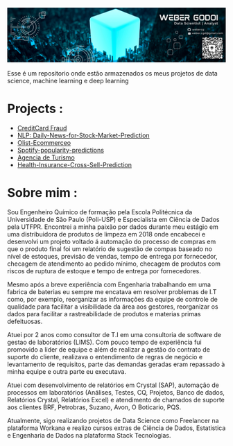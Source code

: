 
![](image/WeberLogo.png)

Esse é um repositorio onde estão armazenados os meus projetos de data science, machine learning e deep learning

# Projects :

 - [CreditCard Fraud](https://github.com/webercg/Data-Science-Projects/tree/main/CreditCard%20Fraud)
 - [NLP: Daily-News-for-Stock-Market-Prediction](https://github.com/webercg/NLP---Daily-News-for-Stock-Market-Prediction)
 - [Olist-Ecommerceo](https://github.com/webercg/Data-Science-Projects/tree/main/Olist---Ecommerce)
 - [Spotify-popularity-predictions](https://github.com/webercg/Data-Science-Projects/tree/main/Spotify-popularity-predictions-TCC-UTFPR)
 - [Agencia de Turismo](https://github.com/webercg/Entrada-de-Turistas)
 - [Health-Insurance-Cross-Sell-Prediction](https://github.com/webercg/Data-Science-Projects/tree/main/Health-Insurance-Cross-Sell-Prediction)

 # Sobre mim :
 
 Sou Engenheiro Químico de formação pela Escola Politécnica da Universidade de São Paulo (Poli-USP) e Especialista em Ciência de Dados pela UTFPR. Encontrei a minha paixão por dados durante meu estágio em uma distribuidora de produtos de limpeza em 2018 onde encabecei e desenvolvi um projeto voltado á automação do processo de compras em que o produto final foi um relatório de sugestão de compas baseado no nível de estoques, previsão de vendas, tempo de entrega por fornecedor, checagem de atendimento ao pedido mínimo, checagem de produtos com riscos de ruptura de estoque e tempo de entrega por fornecedores. 
 
Mesmo após a breve experiência com Engenharia trabalhando em uma fabrica de baterias eu sempre me encatava em resolver problemas de I.T como, por exemplo, reorganizar as informações da equipe de controle de qualidade para facilitar a visibilidade da área aos gestores, reorganizar os dados para facilitar a rastreabilidade de produtos e materias primas defeituosas.

Atuei por 2 anos como consultor de T.I em uma consultoria de software de gestao de laboratórios (LIMS). Com pouco tempo de experiência fui promovido a lider de equipe e além de realizar a gestão do contrato de suporte do cliente, realizava o entendimento de regras de negócio e levantamento de requisitos, parte das demandas geradas eram repassado à minha equipe e outra parte eu executava. 

Atuei com desenvolvimento de relatórios em Crystal (SAP), automação de processos em laboratórios (Análises, Testes, CQ, Projetos, Banco de dados, Relatórios Crystal, Relatórios Excel) e atendimento de chamados de suporte aos clientes BRF, Petrobras, Suzano, Avon, O Boticario, PQS.

Atualmente, sigo realizando projetos de Data Science como Freelancer na plataforma Workana e realizo cursos extras de Ciência de Dados, Estatistica e Engenharia de Dados na plataforma Stack Tecnologias.
 
